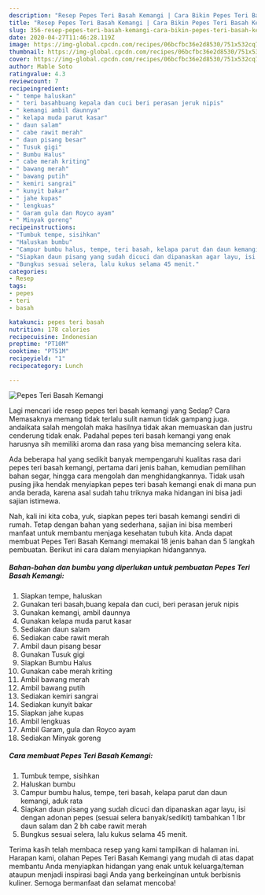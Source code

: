 ```yaml
---
description: "Resep Pepes Teri Basah Kemangi | Cara Bikin Pepes Teri Basah Kemangi Yang Lezat"
title: "Resep Pepes Teri Basah Kemangi | Cara Bikin Pepes Teri Basah Kemangi Yang Lezat"
slug: 356-resep-pepes-teri-basah-kemangi-cara-bikin-pepes-teri-basah-kemangi-yang-lezat
date: 2020-04-27T11:46:28.119Z
image: https://img-global.cpcdn.com/recipes/06bcfbc36e2d8530/751x532cq70/pepes-teri-basah-kemangi-foto-resep-utama.jpg
thumbnail: https://img-global.cpcdn.com/recipes/06bcfbc36e2d8530/751x532cq70/pepes-teri-basah-kemangi-foto-resep-utama.jpg
cover: https://img-global.cpcdn.com/recipes/06bcfbc36e2d8530/751x532cq70/pepes-teri-basah-kemangi-foto-resep-utama.jpg
author: Mable Soto
ratingvalue: 4.3
reviewcount: 7
recipeingredient:
- " tempe haluskan"
- " teri basahbuang kepala dan cuci beri perasan jeruk nipis"
- " kemangi ambil daunnya"
- " kelapa muda parut kasar"
- " daun salam"
- " cabe rawit merah"
- " daun pisang besar"
- " Tusuk gigi"
- " Bumbu Halus"
- " cabe merah kriting"
- " bawang merah"
- " bawang putih"
- " kemiri sangrai"
- " kunyit bakar"
- " jahe kupas"
- " lengkuas"
- " Garam gula dan Royco ayam"
- " Minyak goreng"
recipeinstructions:
- "Tumbuk tempe, sisihkan"
- "Haluskan bumbu"
- "Campur bumbu halus, tempe, teri basah, kelapa parut dan daun kemangi, aduk rata"
- "Siapkan daun pisang yang sudah dicuci dan dipanaskan agar layu, isi dengan adonan pepes (sesuai selera banyak/sedikit) tambahkan 1 lbr daun salam dan 2 bh cabe rawit merah"
- "Bungkus sesuai selera, lalu kukus selama 45 menit."
categories:
- Resep
tags:
- pepes
- teri
- basah

katakunci: pepes teri basah 
nutrition: 178 calories
recipecuisine: Indonesian
preptime: "PT10M"
cooktime: "PT51M"
recipeyield: "1"
recipecategory: Lunch

---
```



![Pepes Teri Basah Kemangi](https://img-global.cpcdn.com/recipes/06bcfbc36e2d8530/751x532cq70/pepes-teri-basah-kemangi-foto-resep-utama.jpg)

Lagi mencari ide resep pepes teri basah kemangi yang Sedap? Cara Memasaknya memang tidak terlalu sulit namun tidak gampang juga. andaikata salah mengolah maka hasilnya tidak akan memuaskan dan justru cenderung tidak enak. Padahal pepes teri basah kemangi yang enak harusnya sih memiliki aroma dan rasa yang bisa memancing selera kita.

Ada beberapa hal yang sedikit banyak mempengaruhi kualitas rasa dari pepes teri basah kemangi, pertama dari jenis bahan, kemudian pemilihan bahan segar, hingga cara mengolah dan menghidangkannya. Tidak usah pusing jika hendak menyiapkan pepes teri basah kemangi enak di mana pun anda berada, karena asal sudah tahu triknya maka hidangan ini bisa jadi sajian istimewa.




Nah, kali ini kita coba, yuk, siapkan pepes teri basah kemangi sendiri di rumah. Tetap dengan bahan yang sederhana, sajian ini bisa memberi manfaat untuk membantu menjaga kesehatan tubuh kita. Anda dapat membuat Pepes Teri Basah Kemangi memakai 18 jenis bahan dan 5 langkah pembuatan. Berikut ini cara dalam menyiapkan hidangannya.

<!--inarticleads1-->

##### Bahan-bahan dan bumbu yang diperlukan untuk pembuatan Pepes Teri Basah Kemangi:

1. Siapkan  tempe, haluskan
1. Gunakan  teri basah,buang kepala dan cuci, beri perasan jeruk nipis
1. Gunakan  kemangi, ambil daunnya
1. Gunakan  kelapa muda parut kasar
1. Sediakan  daun salam
1. Sediakan  cabe rawit merah
1. Ambil  daun pisang besar
1. Gunakan  Tusuk gigi
1. Siapkan  Bumbu Halus
1. Gunakan  cabe merah kriting
1. Ambil  bawang merah
1. Ambil  bawang putih
1. Sediakan  kemiri sangrai
1. Sediakan  kunyit bakar
1. Siapkan  jahe kupas
1. Ambil  lengkuas
1. Ambil  Garam, gula dan Royco ayam
1. Sediakan  Minyak goreng




<!--inarticleads2-->

##### Cara membuat Pepes Teri Basah Kemangi:

1. Tumbuk tempe, sisihkan
1. Haluskan bumbu
1. Campur bumbu halus, tempe, teri basah, kelapa parut dan daun kemangi, aduk rata
1. Siapkan daun pisang yang sudah dicuci dan dipanaskan agar layu, isi dengan adonan pepes (sesuai selera banyak/sedikit) tambahkan 1 lbr daun salam dan 2 bh cabe rawit merah
1. Bungkus sesuai selera, lalu kukus selama 45 menit.




Terima kasih telah membaca resep yang kami tampilkan di halaman ini. Harapan kami, olahan Pepes Teri Basah Kemangi yang mudah di atas dapat membantu Anda menyiapkan hidangan yang enak untuk keluarga/teman ataupun menjadi inspirasi bagi Anda yang berkeinginan untuk berbisnis kuliner. Semoga bermanfaat dan selamat mencoba!
